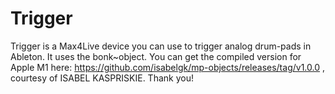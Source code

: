 # Trigger
Trigger is a Max4Live device you can use to trigger analog drum-pads in Ableton. 
It uses the bonk~object. You can get the compiled version for Apple M1 here: https://github.com/isabelgk/mp-objects/releases/tag/v1.0.0 , courtesy of ISABEL KASPRISKIE. Thank you!



